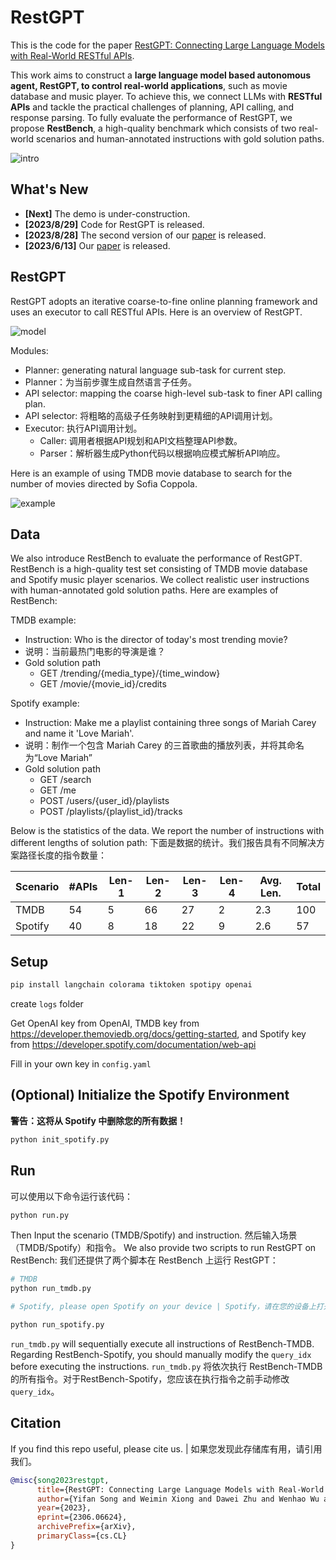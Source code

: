 # RestGPT

This is the code for the paper [RestGPT: Connecting Large Language Models with Real-World RESTful APIs](https://arxiv.org/abs/2306.06624).

This work aims to construct a **large language model based autonomous agent, RestGPT, to control real-world applications**, such as movie database and music player. To achieve this, we connect LLMs with **RESTful APIs** and tackle the practical challenges of planning, API calling, and response parsing. To fully evaluate the performance of RestGPT, we propose **RestBench**, a high-quality benchmark which consists of two real-world scenarios and human-annotated instructions with gold solution paths.

![intro](imgs/intro.png)

## What's New

* **[Next]** The demo is under-construction.
* **[2023/8/29]** Code for RestGPT is released.
* **[2023/8/28]** The second version of our [paper](https://arxiv.org/abs/2306.06624) is released.
* **[2023/6/13]** Our [paper](https://arxiv.org/abs/2306.06624) is released.

## RestGPT

RestGPT adopts an iterative coarse-to-fine online planning framework and uses an executor to call RESTful APIs. Here is an overview of RestGPT.

![model](imgs/model.png)

Modules:

* Planner: generating natural language sub-task for current step.
* Planner：为当前步骤生成自然语言子任务。
* API selector: mapping the coarse high-level sub-task to finer API calling plan.
* API selector: 将粗略的高级子任务映射到更精细的API调用计划。
* Executor:  执行API调用计划。
    * Caller: 调用者根据API规划和API文档整理API参数。
    * Parser：解析器生成Python代码以根据响应模式解析API响应。

Here is an example of using TMDB movie database to search for the number of movies directed by Sofia Coppola.

![example](https://github.com/Yifan-Song793/RestGPT/blob/main/imgs/example.gif)

## Data

We also introduce RestBench to evaluate the performance of RestGPT. RestBench is a high-quality test set consisting of TMDB movie database and Spotify music player scenarios. We collect realistic user instructions with human-annotated gold solution paths. Here are examples of RestBench:

TMDB example:

* Instruction: Who is the director of today's most trending movie?
* 说明：当前最热门电影的导演是谁？
* Gold solution path
    * GET /trending/\{media_type\}/\{time\_window\}
    * GET /movie/\{movie_id\}/credits

Spotify example:

* Instruction: Make me a playlist containing three songs of Mariah Carey and name it 'Love Mariah'.
* 说明：制作一个包含 Mariah Carey 的三首歌曲的播放列表，并将其命名为“Love Mariah”
* Gold solution path
    * GET /search
    * GET /me
    * POST /users/\{user_id\}/playlists
    * POST /playlists/\{playlist_id\}/tracks

Below is the statistics of the data. We report the number of instructions with different lengths of solution path:
下面是数据的统计。我们报告具有不同解决方案路径长度的指令数量：


| Scenario | #APIs | Len-1 | Len-2 | Len-3 | Len-4 | Avg. Len. | Total |
| -------- | ----- | ----- | ----- | ----- | ----- | --------- | ----- |
| TMDB     | 54    | 5     | 66    | 27    | 2     | 2.3       | 100   |
| Spotify  | 40    | 8     | 18    | 22    | 9     | 2.6       | 57    |

## Setup

```bash
pip install langchain colorama tiktoken spotipy openai
```

create `logs` folder

Get OpenAI key from OpenAI, TMDB key from https://developer.themoviedb.org/docs/getting-started, and Spotify key from https://developer.spotify.com/documentation/web-api

Fill in your own key in `config.yaml`

## (Optional) Initialize the Spotify Environment

**警告：这将从 Spotify 中删除您的所有数据！**

```python
python init_spotify.py
```

## Run

可以使用以下命令运行该代码：


```bash
python run.py
```

Then Input the scenario (TMDB/Spotify) and instruction.  然后输入场景（TMDB/Spotify）和指令。 
We also provide two scripts to run RestGPT on RestBench: 我们还提供了两个脚本在 RestBench 上运行 RestGPT：

```bash
# TMDB
python run_tmdb.py

# Spotify, please open Spotify on your device | Spotify，请在您的设备上打开 Spotify

python run_spotify.py
```

`run_tmdb.py` will sequentially execute all instructions of RestBench-TMDB. Regarding RestBench-Spotify, you should manually modify the `query_idx` before executing the instructions.
`run_tmdb.py` 将依次执行 RestBench-TMDB 的所有指令。对于RestBench-Spotify，您应该在执行指令之前手动修改`query_idx`。
## Citation

If you find this repo useful, please cite us. | 如果您发现此存储库有用，请引用我们。


```bibtex
@misc{song2023restgpt,
      title={RestGPT: Connecting Large Language Models with Real-World RESTful APIs}, 
      author={Yifan Song and Weimin Xiong and Dawei Zhu and Wenhao Wu and Han Qian and Mingbo Song and Hailiang Huang and Cheng Li and Ke Wang and Rong Yao and Ye Tian and Sujian Li},
      year={2023},
      eprint={2306.06624},
      archivePrefix={arXiv},
      primaryClass={cs.CL}
}
```

